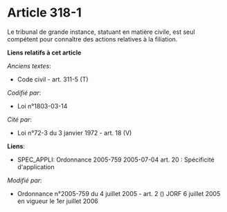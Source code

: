 # Article 318-1

Le tribunal de grande instance, statuant en matière civile, est seul compétent pour connaître des actions relatives à la
filiation.

**Liens relatifs à cet article**

_Anciens textes_:

  - Code civil - art. 311-5 (T)

_Codifié par_:

  - Loi n°1803-03-14

_Cité par_:

  - Loi n°72-3 du 3 janvier 1972 - art. 18 (V)

**Liens**:

  - SPEC_APPLI: Ordonnance 2005-759 2005-07-04 art. 20 : Spécificité d'application

_Modifié par_:

  - Ordonnance n°2005-759 du 4 juillet 2005 - art. 2 () JORF 6 juillet 2005 en vigueur le 1er juillet 2006
